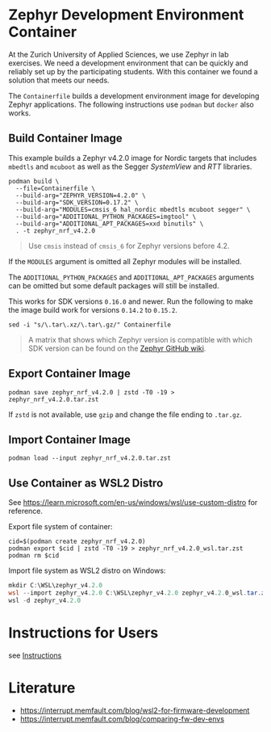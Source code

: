 # Zephyr Development Environment Container

At the Zurich University of Applied Sciences, we use Zephyr in lab exercises.
We need a development environment that can be quickly and reliably set up by
the participating students. With this container we found a solution that meets
our needs.

The `Containerfile` builds a development environment image for developing Zephyr
applications. The following instructions use `podman` but `docker` also works.

## Build Container Image

This example builds a Zephyr v4.2.0 image for Nordic targets that includes
`mbedtls` and `mcuboot` as well as the Segger *SystemView* and *RTT* libraries.

``` shell
podman build \
  --file=Containerfile \
  --build-arg="ZEPHYR_VERSION=4.2.0" \
  --build-arg="SDK_VERSION=0.17.2" \
  --build-arg="MODULES=cmsis_6 hal_nordic mbedtls mcuboot segger" \
  --build-arg="ADDITIONAL_PYTHON_PACKAGES=imgtool" \
  --build-arg="ADDITIONAL_APT_PACKAGES=xxd binutils" \
  . -t zephyr_nrf_v4.2.0
```

> Use `cmsis` instead of `cmsis_6` for Zephyr versions before 4.2.

If the `MODULES` argument is omitted all Zephyr modules will be installed.

The `ADDITIONAL_PYTHON_PACKAGES` and `ADDITIONAL_APT_PACKAGES` arguments can be
omitted but some default packages will still be installed.

This works for SDK versions `0.16.0` and newer. Run the following to make the
image build work for versions `0.14.2` to `0.15.2`.

``` shell
sed -i "s/\.tar\.xz/\.tar\.gz/" Containerfile
```

> A matrix that shows which Zephyr version is compatible with which SDK version can be found on the [Zephyr GitHub wiki](https://github.com/zephyrproject-rtos/sdk-ng/wiki/Zephyr-SDK-Version-Compatibility-Matrix).

## Export Container Image

``` shell
podman save zephyr_nrf_v4.2.0 | zstd -T0 -19 > zephyr_nrf_v4.2.0.tar.zst
```

If `zstd` is not available, use `gzip` and change the file ending to `.tar.gz`.

## Import Container Image

``` shell
podman load --input zephyr_nrf_v4.2.0.tar.zst
```

## Use Container as WSL2 Distro

See https://learn.microsoft.com/en-us/windows/wsl/use-custom-distro for reference.

Export file system of container:

``` shell
cid=$(podman create zephyr_nrf_v4.2.0)
podman export $cid | zstd -T0 -19 > zephyr_nrf_v4.2.0_wsl.tar.zst
podman rm $cid
```

Import file system as WSL2 distro on Windows:

``` powershell
mkdir C:\WSL\zephyr_v4.2.0
wsl --import zephyr_v4.2.0 C:\WSL\zephyr_v4.2.0 zephyr_v4.2.0_wsl.tar.zst
wsl -d zephyr_v4.2.0
```

# Instructions for Users

see [Instructions](./instructions)

# Literature

- https://interrupt.memfault.com/blog/wsl2-for-firmware-development
- https://interrupt.memfault.com/blog/comparing-fw-dev-envs
